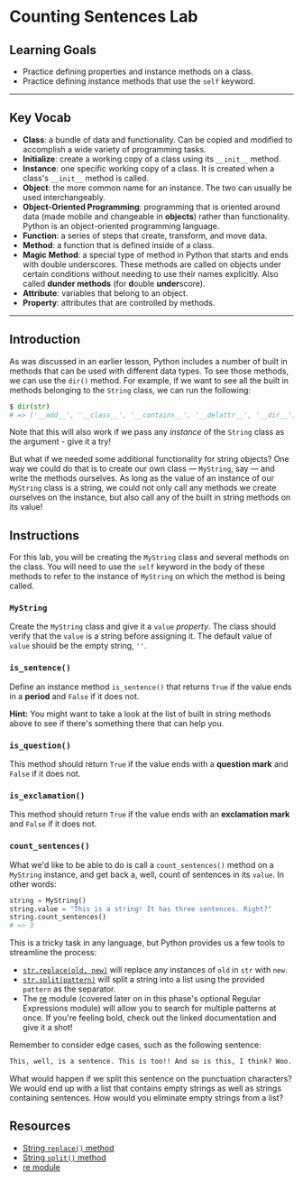 # Counting Sentences Lab

## Learning Goals

- Practice defining properties and instance methods on a class.
- Practice defining instance methods that use the `self` keyword.

***

## Key Vocab

- **Class**: a bundle of data and functionality. Can be copied and modified to
accomplish a wide variety of programming tasks.
- **Initialize**: create a working copy of a class using its `__init__`
method.
- **Instance**: one specific working copy of a class. It is created when a
class's `__init__` method is called.
- **Object**: the more common name for an instance. The two can usually be used
interchangeably.
- **Object-Oriented Programming**: programming that is oriented around data
(made mobile and changeable in **objects**) rather than functionality. Python
is an object-oriented programming language.
- **Function**: a series of steps that create, transform, and move data.
- **Method**: a function that is defined inside of a class.
- **Magic Method**: a special type of method in Python that starts and ends
with double underscores. These methods are called on objects under certain
conditions without needing to use their names explicitly. Also called **dunder
methods** (for **d**ouble **under**score).
- **Attribute**: variables that belong to an object.
- **Property**: attributes that are controlled by methods.

***

## Introduction

As was discussed in an earlier lesson, Python includes a number of built in
methods that can be used with different data types. To see those methods, we can
use the `dir()` method. For example, if we want to see all the built in methods
belonging to the `String` class, we can run the following:

```py
$ dir(str)
# => ['__add__', '__class__', '__contains__', '__delattr__', '__dir__', '__doc__', '__eq__', '__format__', '__ge__', '__getattribute__', '__getitem__', '__getnewargs__', '__gt__', '__hash__', '__init__', '__init_subclass__', '__iter__', '__le__', '__len__', '__lt__', '__mod__', '__mul__', '__ne__', '__new__', '__reduce__', '__reduce_ex__', '__repr__', '__rmod__', '__rmul__', '__setattr__', '__sizeof__', '__str__', '__subclasshook__', 'capitalize', 'casefold', 'center', 'count', 'encode', 'endswith', 'expandtabs', 'find', 'format', 'format_map', 'index', 'isalnum', 'isalpha', 'isascii', 'isdecimal', 'isdigit', 'isidentifier', 'islower', 'isnumeric', 'isprintable', 'isspace', 'istitle', 'isupper', 'join', 'ljust', 'lower', 'lstrip', 'maketrans', 'partition', 'replace', 'rfind', 'rindex', 'rjust', 'rpartition', 'rsplit', 'rstrip', 'split', 'splitlines', 'startswith', 'strip', 'swapcase', 'title', 'translate', 'upper', 'zfill']
```

Note that this will also work if we pass any _instance_ of the `String` class as
the argument - give it a try!

But what if we needed some additional functionality for string objects? One way
we could do that is to create our own class — `MyString`, say — and write the
methods ourselves. As long as the value of an instance of our `MyString` class
is a string, we could not only call any methods we create ourselves on the
instance, but also call any of the built in string methods on its value!

## Instructions

For this lab, you will be creating the `MyString` class and several methods on
the class. You will need to use the `self` keyword in the body of these methods
to refer to the instance of `MyString` on which the method is being called.

### `MyString`

Create the `MyString` class and give it a `value` _property_. The class should
verify that the `value` is a string before assigning it. The default value of
`value` should be the empty string, `''`.

### `is_sentence()`

Define an instance method `is_sentence()` that returns `True` if the value ends
in a **period** and `False` if it does not.

**Hint:** You might want to take a look at the list of built in string methods
above to see if there's something there that can help you.

### `is_question()`

This method should return `True` if the value ends with a **question mark** and
`False` if it does not.

### `is_exclamation()`

This method should return `True` if the value ends with an **exclamation mark**
and `False` if it does not.

### `count_sentences()`

What we'd like to be able to do is call a `count_sentences()` method on a
`MyString` instance, and get back a, well, count of sentences in its `value`.
In other words:

```py
string = MyString()
string.value = "This is a string! It has three sentences. Right?"
string.count_sentences()
# => 3
```

This is a tricky task in any language, but Python provides us a few tools to
streamline the process:

- [`str.replace(old, new)`][replace] will replace any instances of `old` in
  `str` with `new`.
- [`str.split(pattern)`][split] will split a string into a list using the
  provided `pattern` as the separator.
- The [re][] module (covered later on in this phase's optional Regular
  Expressions module) will allow you to search for multiple patterns at once. If
  you're feeling bold, check out the linked documentation and give it a shot!

Remember to consider edge cases, such as the following sentence:

```txt
This, well, is a sentence. This is too!! And so is this, I think? Woo...
```

What would happen if we split this sentence on the punctuation characters? We
would end up with a list that contains empty strings as well as strings
containing sentences. How would you eliminate empty strings from a list?

## Resources

- [String `replace()` method][replace]
- [String `split()` method][split]
- [re module][re]

[replace]: https://docs.python.org/3/library/stdtypes.html?highlight=replace#str.replace
[split]: https://docs.python.org/3/library/stdtypes.html?highlight=split#str.split
[re]: https://docs.python.org/3/library/re.html

